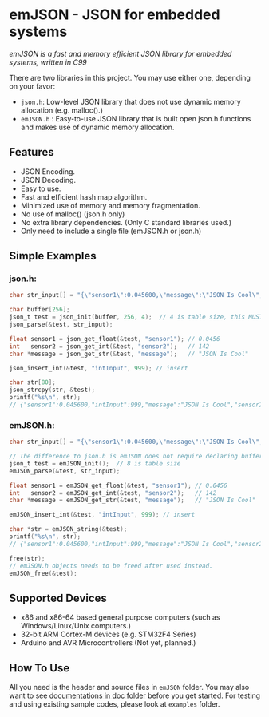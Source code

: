 emJSON - JSON for embedded systems
==================================

_emJSON is a fast and memory efficient JSON library for embedded systems, written in C99_

There are two libraries in this project. You may use either one, depending on your favor:
* `json.h`: Low-level JSON library that does not use dynamic memory allocation (e.g. malloc().)
* `emJSON.h` : Easy-to-use JSON library that is built open json.h functions and makes use of dynamic memory allocation.

Features
--------

* JSON Encoding.
* JSON Decoding.
* Easy to use.
* Fast and efficient hash map algorithm.
* Minimized use of memory and memory fragmentation.
* No use of malloc() (json.h only)
* No extra library dependencies. (Only C standard libraries used.)
* Only need to include a single file (emJSON.h or json.h)

Simple Examples
---------------

### json.h:
``` C
char str_input[] = "{\"sensor1\":0.045600,\"message\":\"JSON Is Cool\",\"sensor2\":142}";

char buffer[256];
json_t test = json_init(buffer, 256, 4);  // 4 is table size, this MUST be power of 2.
json_parse(&test, str_input);

float sensor1 = json_get_float(&test, "sensor1"); // 0.0456
int   sensor2 = json_get_int(&test, "sensor2");   // 142
char *message = json_get_str(&test, "message");   // "JSON Is Cool"

json_insert_int(&test, "intInput", 999); // insert

char str[80];
json_strcpy(str, &test);
printf("%s\n", str);
// {"sensor1":0.045600,"intInput":999,"message":"JSON Is Cool","sensor2":142}
```

### emJSON.h:
``` C
char str_input[] = "{\"sensor1\":0.045600,\"message\":\"JSON Is Cool\",\"sensor2\":142}";

// The difference to json.h is emJSON does not require declaring buffer. 
json_t test = emJSON_init();  // 8 is table size
emJSON_parse(&test, str_input);

float sensor1 = emJSON_get_float(&test, "sensor1"); // 0.0456
int   sensor2 = emJSON_get_int(&test, "sensor2");   // 142
char *message = emJSON_get_str(&test, "message");   // "JSON Is Cool"

emJSON_insert_int(&test, "intInput", 999); // insert

char *str = emJSON_string(&test);
printf("%s\n", str);
// {"sensor1":0.045600,"intInput":999,"message":"JSON Is Cool","sensor2":142}

free(str);
// emJSON.h objects needs to be freed after used instead.
emJSON_free(&test);
```

Supported Devices
-----------------

* x86 and x86-64 based general purpose computers (such as Windows/Linux/Unix computers.)
* 32-bit ARM Cortex-M devices (e.g. STM32F4 Series)
* Arduino and AVR Microcontrollers (Not yet, planned.)

How To Use
----------

All you need is the header and source files in `emJSON` folder.
You may also want to see 
[documentations in doc folder](emJSON/blob/tree/master/docs)
before you get started.
For testing and using existing sample codes, please look at 
`examples` folder. 
